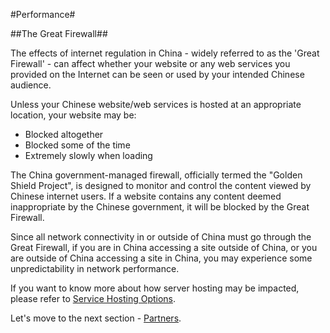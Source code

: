 #Performance#

##The Great Firewall##

The effects of internet regulation in China - widely referred to as the 'Great Firewall' - can affect whether your website or any web services you provided on the Internet can be seen or used by your intended Chinese audience.

Unless your Chinese website/web services is hosted at an appropriate location, your website may be:

- Blocked altogether
- Blocked some of the time
- Extremely slowly when loading

The China government-managed firewall, officially termed the "Golden Shield Project", is designed to monitor and control the content viewed by Chinese internet users. If a website contains any content deemed inappropriate by the Chinese government, it will be blocked by the Great Firewall.

Since all network connectivity in or outside of China must go through the Great Firewall, if you are in China accessing a site outside of China, or you are outside of China accessing a site in China, you may experience some unpredictability in network performance.

If you want to know more about how server hosting may be impacted, please refer to [Service Hosting Options](https://github.com/Azure/AzureGlobalConnectionCenter/blob/master/PlayBook/Envisioning/Guidance/Performance.md).

Let's move to the next section - [Partners](https://github.com/Azure/AzureGlobalConnectionCenter/edit/master/PlayBook/Envisioning/Explore/Partners.md).
